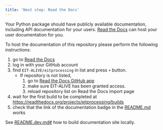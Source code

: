 ```yaml
---
title: 'Next step: Read the Docs'
---
```


Your Python package should have publicly available documentation, including API documentation for your users.
[Read the Docs](https://readthedocs.org) can host your user documentation for you.

To host the documentation of this repository please perform the following instructions:

1. go to [Read the Docs](https://readthedocs.org/dashboard/import/?)
1. log in with your GitHub account
1. find `EIT-ALIVE/eitprocessing` in list and press `+` button.
   * If repository is not listed,
      1. go to [Read the Docs GitHub app](https://github.com/settings/connections/applications/fae83c942bc1d89609e2)
      2. make sure EIT-ALIVE has been granted access.
      3. reload repository list on Read the Docs import page
1. wait for the first build to be completed at <https://readthedocs.org/projects/eitprocessing/builds>
1. check that the link of the documentation badge in the [README.md](git@github.com:EIT-ALIVE/eitprocessing) works

See [README.dev.md#](git@github.com:EIT-ALIVE/eitprocessing/blob/main/README.dev.md#generating-the-api-docs) how to build documentation site locally.

